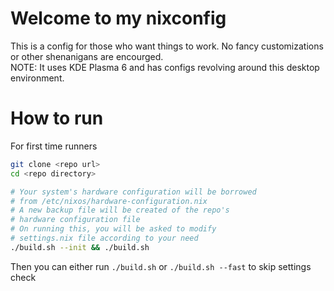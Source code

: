 # Welcome to my nixconfig

This is a config for those who want things to work. No fancy customizations or other shenanigans are encourged.
</br> NOTE: It uses KDE Plasma 6 and has configs revolving around this desktop environment.

# How to run

For first time runners
```sh
git clone <repo url>
cd <repo directory>

# Your system's hardware configuration will be borrowed
# from /etc/nixos/hardware-configuration.nix
# A new backup file will be created of the repo's
# hardware configuration file
# On running this, you will be asked to modify
# settings.nix file according to your need
./build.sh --init && ./build.sh

```

Then you can either run `./build.sh` or `./build.sh --fast` to skip settings check
